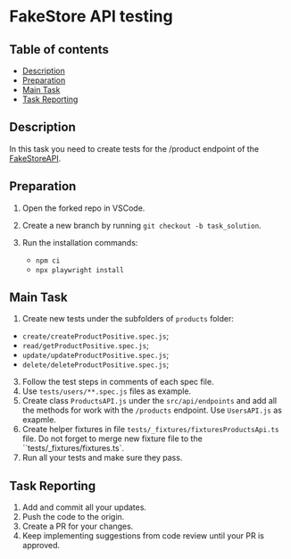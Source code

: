 # FakeStore API testing

## Table of contents

- [Description](#description)
- [Preparation](#preparation)
- [Main Task](#main-task)
- [Task Reporting](#task-reporting)

## Description

In this task you need to create tests for the /product endpoint of the [FakeStoreAPI](https://fakestoreapi.com/docs#tag/Products). 


## Preparation

1. Open the forked repo in VSCode.
2. Create a new branch by running `git checkout -b task_solution`.
3. Run the installation commands:

    - `npm ci`
    - `npx playwright install`


## Main Task

1. Create new tests under the subfolders of `products` folder:  
- `create/createProductPositive.spec.js`;
- `read/getProductPositive.spec.js`; 
- `update/updateProductPositive.spec.js`; 
- `delete/deleteProductPositive.spec.js`; 
3. Follow the test steps in comments of each spec file.
3. Use `tests/users/**.spec.js` files as example.
4. Create class `ProductsAPI.js` under the `src/api/endpoints` and add all the methods for work with the `/products` endpoint. Use `UsersAPI.js` as exapmle. 
5. Create helper fixtures in file `tests/_fixtures/fixturesProductsApi.ts` file. Do not forget to merge new fixture file to the ``tests/_fixtures/fixtures.ts`.
6. Run all your tests and make sure they pass. 

## Task Reporting

1. Add and commit all your updates.
2. Push the code to the origin.
3. Create a PR for your changes.
4. Keep implementing suggestions from code review until your PR is approved.
